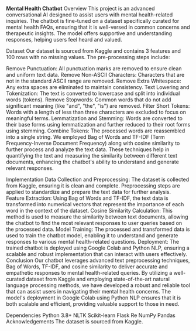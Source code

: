 **Mental Health Chatbot**
Overview
This project is an advanced conversational AI designed to assist users with mental health-related inquiries. The chatbot is fine-tuned on a dataset specifically curated for mental health FAQs, ensuring that it is well-versed in common concerns and therapeutic insights. The model offers supportive and understanding responses, helping users feel heard and valued.

Dataset
Our dataset is sourced from Kaggle and contains 3 features and 100 rows with no missing values. The pre-processing steps include:

Remove Punctuation: All punctuation marks are removed to ensure clean and uniform text data.
Remove Non-ASCII Characters: Characters that are not in the standard ASCII range are removed.
Remove Extra Whitespace: Any extra spaces are eliminated to maintain consistency.
Text Lowering and Tokenization: The text is converted to lowercase and split into individual words (tokens).
Remove Stopwords: Common words that do not add significant meaning (like "and", "the", "is") are removed.
Filter Short Tokens: Words with a length of less than three characters are excluded to focus on meaningful terms.
Lemmatization and Stemming: Words are converted to their base forms using lemmatization and further reduced to their root forms using stemming.
Combine Tokens: The processed words are reassembled into a single string.
We employed Bag of Words and TF-IDF (Term Frequency-Inverse Document Frequency) along with cosine similarity to further process and analyze the text data. These techniques help in quantifying the text and measuring the similarity between different text documents, enhancing the chatbot's ability to understand and generate relevant responses.

Implementation
Data Collection and Preprocessing:
The dataset is collected from Kaggle, ensuring it is clean and complete.
Preprocessing steps are applied to standardize and prepare the text data for further analysis.
Feature Extraction:
Using Bag of Words and TF-IDF, the text data is transformed into numerical vectors that represent the importance of each word in the context of the dataset.
Cosine Similarity Calculation:
This method is used to measure the similarity between text documents, allowing the chatbot to find the most relevant responses to user queries based on the processed data.
Model Training:
The processed and transformed data is used to train the chatbot model, enabling it to understand and generate responses to various mental health-related questions.
Deployment:
The trained chatbot is deployed using Google Colab and Python NLP, ensuring a scalable and robust implementation that can interact with users effectively.
Conclusion
Our chatbot leverages advanced text preprocessing techniques, Bag of Words, TF-IDF, and cosine similarity to deliver accurate and empathetic responses to mental health-related queries. By utilizing a well-curated dataset from Kaggle and employing state-of-the-art natural language processing methods, we have developed a robust and reliable tool that can assist users in navigating their mental health concerns. The model's deployment in Google Colab using Python NLP ensures that it is both scalable and efficient, providing valuable support to those in need.

Dependencies
Python 3.8+
NLTK
Scikit-learn
Flask
Re
NumPy
Pandas
Acknowledgements
The dataset is sourced from Kaggle.
